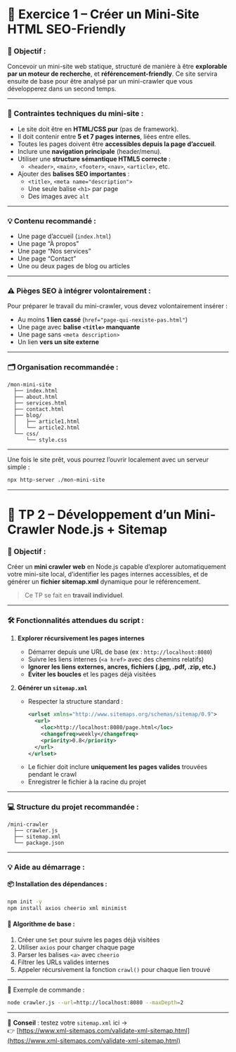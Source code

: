 # 🔧 **Exercice 1 – Créer un Mini-Site HTML SEO-Friendly**

### 🎯 Objectif :

Concevoir un mini-site web statique, structuré de manière à être **explorable par un moteur de recherche**, et **référencement-friendly**. Ce site servira ensuite de base pour être analysé par un mini-crawler que vous développerez dans un second temps.

---

### 🧱 Contraintes techniques du mini-site :

- Le site doit être en **HTML/CSS pur** (pas de framework).
- Il doit contenir entre **5 et 7 pages internes**, liées entre elles.
- Toutes les pages doivent être **accessibles depuis la page d’accueil**.
- Inclure une **navigation principale** (header/menu).
- Utiliser une **structure sémantique HTML5 correcte** :
  - `<header>`, `<main>`, `<footer>`, `<nav>`, `<article>`, etc.
- Ajouter des **balises SEO importantes** :
  - `<title>`, `<meta name="description">`
  - Une seule balise `<h1>` par page
  - Des images avec `alt`

---

### 💡 Contenu recommandé :

- Une page d’accueil (`index.html`)
- Une page “À propos”
- Une page “Nos services”
- Une page “Contact”
- Une ou deux pages de blog ou articles

---

### ⚠️ Pièges SEO à intégrer volontairement :

Pour préparer le travail du mini-crawler, vous devez volontairement insérer :

- Au moins **1 lien cassé** (`href="page-qui-nexiste-pas.html"`)
- Une page avec **balise `<title>` manquante**
- Une page sans `<meta description>`
- Un lien **vers un site externe**

---

### 🗂️ Organisation recommandée :

```
/mon-mini-site
  ├── index.html
  ├── about.html
  ├── services.html
  ├── contact.html
  ├── blog/
  │   ├── article1.html
  │   └── article2.html
  └── css/
      └── style.css
```

---

Une fois le site prêt, vous pourrez l’ouvrir localement avec un serveur simple :

```bash
npx http-server ./mon-mini-site
```

---

# 🧪 **TP 2 – Développement d’un Mini-Crawler Node.js + Sitemap**

### 🎯 Objectif :

Créer un **mini crawler web** en Node.js capable d’explorer automatiquement votre mini-site local, d’identifier les pages internes accessibles, et de générer un **fichier sitemap.xml** dynamique pour le référencement.

> Ce TP se fait en **travail individuel**.

---

### 🛠️ Fonctionnalités attendues du script :

1. **Explorer récursivement les pages internes**

   - Démarrer depuis une URL de base (ex : `http://localhost:8080`)
   - Suivre les liens internes (`<a href>` avec des chemins relatifs)
   - **Ignorer les liens externes, ancres, fichiers (.jpg, .pdf, .zip, etc.)**
   - **Éviter les boucles** et les pages déjà visitées

2. **Générer un `sitemap.xml`**
   - Respecter la structure standard :
     ```xml
     <urlset xmlns="http://www.sitemaps.org/schemas/sitemap/0.9">
       <url>
         <loc>http://localhost:8080/page.html</loc>
         <changefreq>weekly</changefreq>
         <priority>0.8</priority>
       </url>
     </urlset>
     ```
   - Le fichier doit inclure **uniquement les pages valides** trouvées pendant le crawl
   - Enregistrer le fichier à la racine du projet

---

### 💻 Structure du projet recommandée :

```
/mini-crawler
  ├── crawler.js
  ├── sitemap.xml
  └── package.json
```

---

### 💡 Aide au démarrage :

#### 📦 Installation des dépendances :

```bash
npm init -y
npm install axios cheerio xml minimist
```

#### 🔁 Algorithme de base :

1. Créer une `Set` pour suivre les pages déjà visitées
2. Utiliser `axios` pour charger chaque page
3. Parser les balises `<a>` avec `cheerio`
4. Filtrer les URLs valides internes
5. Appeler récursivement la fonction `crawl()` pour chaque lien trouvé

---

🧪 Exemple de commande :

```bash
node crawler.js --url=http://localhost:8080 --maxDepth=2
```

---

📣 **Conseil** : testez votre `sitemap.xml` ici →  
👉 [https://www.xml-sitemaps.com/validate-xml-sitemap.html](https://www.xml-sitemaps.com/validate-xml-sitemap.html)
